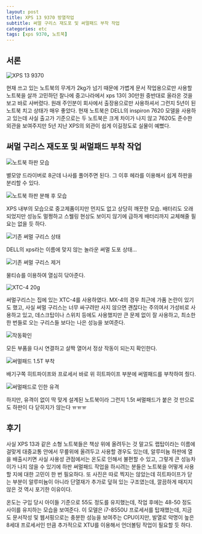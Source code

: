 ```yaml
---
layout: post
title: XPS 13 9370 방열작업
subtitle: 써멀 구리스 재도포 및 써멀패드 부착 작업
categories: etc
tags: [xps 9370, 노트북]
---
```


## 서론
![XPS 13 9370](https://dsm01pap005files.storage.live.com/y4mjhJGUX3iZAnwxSyu-wWtDaiw9NaGbVmgbB9SfGCFSdWhBePS13tYaD8zHl2Ep28S4nPk8GXfjgWtIIBpLAR2WUVCGz_xXeyTWu7ErfbVCsw1wS6TwTo0IlOIIHnNATC9Toin0rxKYCKMcvmcW4z2t9TuniM9ganpIrLsWN98eVeqY3gcNAarIfUwSBMOqC5Z?width=4032&height=3024&cropmode=none)

현재 쓰고 있는 노트북의 무게가 2kg가 넘기 때문에 가볍게 문서 작업용으로만 사용할 노트북을 살까 고민하던 찰나에 중고나라에서 xps 13이 30만원 중반대로 올라온 것을 보고 바로 사버렸다. 원래 주인분이 회사에서 출장용으로만 사용하셔서 그런지 5년이 된 노트북 치고 상태가 매우 좋았다.  현재 노트북은 DELL의 inspiron 7620 모델을 사용하고 있는데 사실 출고가 기준으로는 두 노트북은 크게 차이가 나지 않고 7620도 준수한 외관을 보여주지만 5년 지난 XPS의 외관이 쉽게 이길정도로 실물이 예뻤다.

## 써멀 구리스 재도포 및 써멀패드 부착 작업
![노트북 하판 모습](https://dsm01pap005files.storage.live.com/y4mbGTBaOIKepZ2QQrKulkuTLsFuGAOrxXrJFEsw_EiTSlltmVKBncT-MFOHTnYN2koOvsxjNOak91_bhmTonqGYf-t8VKYGmt6GZaRpLvt9eem57jS215plx2sH7EjEqYVsE_3d68c0My8yqKQqFZO1q7qbtQqQ0oICabNffzxNjLgB16NKdZEcMCV5fyMITto?width=4032&height=3024&cropmode=none)

별모양 드라이버로 8군데 나사를 풀어주면 된다. 그 이후 헤라를 이용해서 쉽게 하판을 분리할 수 있다.

![노트북 하판 분해 후 모습](https://dsm01pap005files.storage.live.com/y4mSx_aiTyPxACbYNjRonyWbjKmG6Lg8KtckmLc3OVVS0c8bzRt9lBvMirvIFZQgV8kPnLMT2Bz3bffKc0DBUNaPY-iOjj-lkhWo2aoQG8rd4qwdQckD-oKzRoeoCSxmCoHzXssSx2Ns_NjWZMKbjv02NNpRIuNnUcZRXteUd0mfrrmnSa4XFDFsqivPy7wF9uf?width=4032&height=3024&cropmode=none)

XPS 내부의 모습으로 중고제품이지만 먼지도 없고 상당히 깨끗한 모습. 배터리도 오래되었지만 성능도 멀쩡하고 스웰링 현상도 보이지 않기에 급하게 배터리까지 교체해줄 필요는 없을 듯 하다.

![기존 써멀 구리스 상태](https://dsm01pap005files.storage.live.com/y4mFWJIEMiZDt6jGBgm1a53t9plzLa3hb-4Ho5pwPcKIGTtQtgVsYsreERNCsXChPBexOFsThgLEkR-fTEsovQAP3eNQdWg8FqyEObTiRbw21VFF9yb7iwi545B4rxvUPeBw8IrzUly31GNeG67LJEei_vhoCVfQbYgaYpUSHR1ln6gmSZSVszQLFeFOa665W6V?width=3024&height=4032&cropmode=none)

DELL의 xps라는 이름에 맞지 않는 놀라운 써멀 도포 상태...

![기존 써멀 구리스 제거](https://dsm01pap005files.storage.live.com/y4mpk5WoORHSsBuDavM4czkSinB7OsaRa1NOAXyzWZrYtjxa5APFnuiu4bWUR1HdlwiKAjU5UxAhcsu_9ExUcjjtly-Y1owE3nEPlWqDjXO91yhs0fEgQPwepCC01QuvJEg7hg_KnokmefQkWksVE3vBlJjbGlzXSztH6s1mSsxyungPBNgzVa1cSis5cLfzbnp?width=4032&height=3024&cropmode=none)

물티슈를 이용하여 열심히 닦아준다.

![XTC-4 20g](https://dsm01pap005files.storage.live.com/y4mgKGHmBAKht25lu4S7S8lrNllw14z71vdYnCCAZU41sJNTNEdg-CbSlJhWGeBAAf1ufuzKnpOWCf0mAUWJLFvF2Mi__-DPfYITMRY7CYi2W_mSzpc1VcLKWonoglFKw7kt99DhcspDF5WlXHXMPbpkvVXuZkY7VkjxpaXKACNcKjp1OJ1KRxMRdAw93N-Gf76?width=4032&height=3024&cropmode=none)

써멀구리스는 집에 있는 XTC-4를 사용하였다. MX-4의 경우 최근에 가품 논란이 있기도 했고, 사실 써멀 구리스는 너무 싸구려만 사지 않으면 괜찮다는 주의여서 가성비로 사용하고 있고, 데스크탑이나 스위치 등에도 사용했지만 큰 문제 없이 잘 사용하고, 최소한한 번들로 오는 구리스들 보다는 나은 성능을 보여준다.

![작동확인](https://dsm01pap005files.storage.live.com/y4mOOGvtaqWuqfdpy_RaMSTQ-E5YHIFtkgkOIcavn5Kc3jybXpstsA9uCHz_QWqjlf2By503AWHQ6exBVrxN2hZS7Vs7Ng6ogMf5lQOoxlrcIJLXWz1sSzrrpO7qOzQqDN1rn-8K5J7xhU75yFJpegahj_6b3vGMnWSgAmdNlvMmAtR6i404H8Pgzy45yIQlN89?width=4032&height=3024&cropmode=none)

모든 부품을 다시 연결하고 살짝 열어서 정상 작동이 되는지 확인한다.

![써멀패드 1.5T 부착](https://dsm01pap005files.storage.live.com/y4mDVmpX2NvWq0e18XKpHu8A7KFg2llf9YxNpA-BKdM0Kp-931S_qYavXsILvzRHPIii_OvhTeDEBvVCF6h4TYEyjy_I1YqhFh2-2BaIAZWxPdp6L9jj72eFlNmfEmMHH3u_t9YoxukyYLzuslKBahZw_LD_1GdhyulwewFmuXGO59MGOn_U6ZUWjivsm5G-JGY?width=4032&height=3024&cropmode=none)

배기구쪽 히트파이프와 프로세서 바로 위 히트파이프 부분에 써멀패드를 부착하여 줬다.

![써멀패드로 인한 유격](https://dsm01pap005files.storage.live.com/y4mzw_CP9c4nsa0lCIVEU4UwXcEaA5lyG2-vx9hrjUiS-D8VdT051_BKESKvrZXuFYvsZLEGR54H78RjMJz2Ml1avmkE3gzc2AsB36RxzWSnv5WBrf9zHLETD3tl-NJHu76pi2zhoJJKmDOhp2xl9K86J4RFh36JQDAtzwqGGdG6-gHLN8Sn1QcIKFjrdNE9Nwh?width=4032&height=3024&cropmode=none)

하지만, 유격이 없이 딱 맞게 설계된 노트북이라 그런지 1.5t 써멀패드가 붙은 것 만으로도 하판이 다 닫히지가 않는다 ㅠㅠㅠ

## 후기
사실 XPS 13과 같은 소형 노트북들은 책상 위에 올려두는 것 말고도 랩탑이라는 이름에 걸맞게 대중교통 안에서 무릎위에 올려두고 사용할 경우도 있는데, 알루미늄 하판에 열을 배출시키면 사실 사용성 관점에서는 온도로 인해서 불편할 수 있고, 그렇게 큰 성능차이가 나지 않을 수 있기에 하판 써멀패드 작업을 하시려는 분들은 노트북을 어떻게 사용할 지에 대한 고민이 한 번 필요하다. 또 사진은 따로 찍지는 않았는데 히트파이프가 닫는 부분이 알루미늄이 아니라 단열재가 추가로 덮혀 있는 구조였는데, 깔끔하게 때지지 않은 것 역시 포기한 이유이다.

온도는 구입 당시 아이들 기준으로 55도 정도를 유지했는데, 작업 후에는 48-50 정도 사이를 유지하는 모습을 보여준다. 이 모델은 i7-8550U 프로세서를 탑재했는데, 지금도 문서작성 및 웹서핑으로는 충분한 성능을 보여주는 CPU이지만, 발열로 악명이 높은 8세대 프로세서인 만큼 추가적으로 XTU를 이용해서 언더볼팅 작업이 필요할 듯 하다.